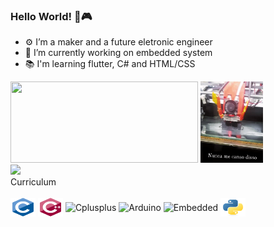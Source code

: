 ### Hello World! 🤞🎮

- ⚙  I’m a maker and a future eletronic engineer
- 🔭 I’m currently working on embedded system
- 📚 I'm learning flutter, C# and HTML/CSS

<div>
  <a href="https://github.com/italobbarros">
  <img height="130" width="300" src="https://github-readme-stats.vercel.app/api/top-langs/?username=italobbarros&layout=compact&langs_count=7&theme=midnight-purple&count_private=true"></img><a/>
  <img alt="gif" height="130" width="100" src="https://github.com/italobbarros/italobbarros/blob/main/my3Dprint.gif"></img>
  <div><a href="https://italobbarros.github.io/"><img height="30" src="https://cdn-icons.flaticon.com/png/512/2195/premium/2195529.png?token=exp=1635935698~hmac=1960220c371dce3226a6f3cce3bcc4d4"> </img></a><br>
  <a>Curriculum</a></div>
  </div>



 

<div style="display: inline_block"><br>
  <img align="center" alt="C" height="30" width="40" src="https://raw.githubusercontent.com/devicons/devicon/master/icons/c/c-original.svg">
  <img align="center" alt="Cplusplus" height="30" width="40" src="https://raw.githubusercontent.com/devicons/devicon/master/icons/cplusplus/cplusplus-original.svg">
  <img align="center" alt="Cplusplus" height="30" width="40" src="https://cdn.jsdelivr.net/gh/devicons/devicon/icons/csharp/csharp-original.svg">
  <img align="center" alt="Arduino" height="30" width="40" src="https://cdn.jsdelivr.net/gh/devicons/devicon/icons/arduino/arduino-original-wordmark.svg">
  <img align="center" alt="Embedded" height="30" width="40" src="https://cdn.jsdelivr.net/gh/devicons/devicon/icons/embeddedc/embeddedc-original.svg">
  <img align="center" alt="Python" height="30" width="40" src="https://raw.githubusercontent.com/devicons/devicon/master/icons/python/python-original.svg"
</div>
 
  
  
 
  
  
